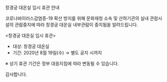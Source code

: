 창경궁 대온실 임시 휴관 안내

코로나바이러스감염증-19 확산 방지를 위해 문화재청 소속 및 산하기관의 실내 관람시설의 관람중지에 따라 창경궁 대온실 내부관람이 중지됨을 알려드립니다.

<창경궁 대온실 임시 휴관>
- 대상: 창경궁 대온실
- 기간: 2020년 8월 19일(수) → 별도 공지 시까지

※ 상기 휴관 기간은 정부 대응지침에 따라 변동될 수 있습니다.

감사합니다.